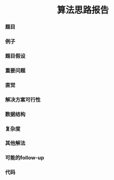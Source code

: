 <center><h1>算法思路报告</h1></center>

### 题目

### 例子

### 题目假设

### 重要问题

### 直觉
### 解决方案可行性
### 数据结构

### 复杂度

### 其他解法

### 可能的follow-up

### 代码